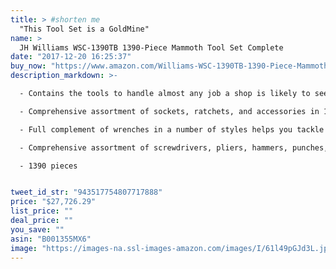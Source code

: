 ```yaml
---
title: > #shorten me
  "This Tool Set is a GoldMine"
name: >
  JH Williams WSC-1390TB 1390-Piece Mammoth Tool Set Complete
date: "2017-12-20 16:25:37"
buy_now: "https://www.amazon.com/Williams-WSC-1390TB-1390-Piece-Mammoth-Complete/dp/B001355MX6?SubscriptionId=AKIAIA5RBQIWQVTCUEUQ&tag=coldcutdeals-20&linkCode=xm2&camp=2025&creative=165953&creativeASIN=B001355MX6"
description_markdown: >-

  - Contains the tools to handle almost any job a shop is likely to see, in fractional and metric sizes

  - Comprehensive assortment of sockets, ratchets, and accessories in 1/4-Inch, 3/8-Inch, 1/2-Inch and 3/4-Inch drive, for both hand and impact use

  - Full complement of wrenches in a number of styles helps you tackle increasingly complex maintenance tasks

  - Comprehensive assortment of screwdrivers, pliers, hammers, punches, and chisels, and specialty items such as gear pullers, saws, scrapers, and other tools for industrial maintenance mechanics

  - 1390 pieces


tweet_id_str: "943517754807717888"
price: "$27,726.29"
list_price: ""
deal_price: ""
you_save: ""
asin: "B001355MX6"
image: "https://images-na.ssl-images-amazon.com/images/I/61l49pGJd3L.jpg"
---
```


